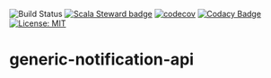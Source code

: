 <!---
This file is auto-generate by a github hook please modify r.md if you don't want to loose your work
-->
![Build Status](https://github.com/SOFTNETWORK-APP/generic-notification-api/workflows/Build/badge.svg)
[![Scala Steward badge](https://img.shields.io/badge/Scala_Steward-helping-blue.svg?style=flat&logo=data:image/png;base64,iVBORw0KGgoAAAANSUhEUgAAAA4AAAAQCAMAAAARSr4IAAAAVFBMVEUAAACHjojlOy5NWlrKzcYRKjGFjIbp293YycuLa3pYY2LSqql4f3pCUFTgSjNodYRmcXUsPD/NTTbjRS+2jomhgnzNc223cGvZS0HaSD0XLjbaSjElhIr+AAAAAXRSTlMAQObYZgAAAHlJREFUCNdNyosOwyAIhWHAQS1Vt7a77/3fcxxdmv0xwmckutAR1nkm4ggbyEcg/wWmlGLDAA3oL50xi6fk5ffZ3E2E3QfZDCcCN2YtbEWZt+Drc6u6rlqv7Uk0LdKqqr5rk2UCRXOk0vmQKGfc94nOJyQjouF9H/wCc9gECEYfONoAAAAASUVORK5CYII=)](https://scala-steward.org)
[![codecov](https://codecov.io/gh/SOFTNETWORK-APP/generic-notification-api/branch/feature%2Fspi/graph/badge.svg)](https://codecov.io/gh/SOFTNETWORK-APP/generic-notification-api/)
[![Codacy Badge](https://app.codacy.com/project/badge/Grade/122252a6bdfb41c3af16d31f8cefaecc)](https://www.codacy.com/gh/SOFTNETWORK-APP/generic-notification-api/dashboard?utm_source=github.com&amp;utm_medium=referral&amp;utm_content=SOFTNETWORK-APP/generic-notification-api&amp;utm_campaign=Badge_Grade)
[![License: MIT](https://img.shields.io/badge/License-MIT-yellow.svg)](https://opensource.org/licenses/MIT)

# generic-notification-api